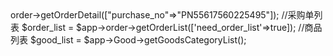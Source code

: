 <?php
    use Service\Foundation\App;

    $app = new App(env('APP_ENV'));

    //采购单详情
    $order_detail = $app->order->getOrderDetail(["purchase_no"=>"PN55617560225495"]);

    //采购单列表
    $order_list = $app->order->getOrderList(['need_order_list'=>true]);

    //商品列表
    $good_list = $app->Good->getGoodsCategoryList();
